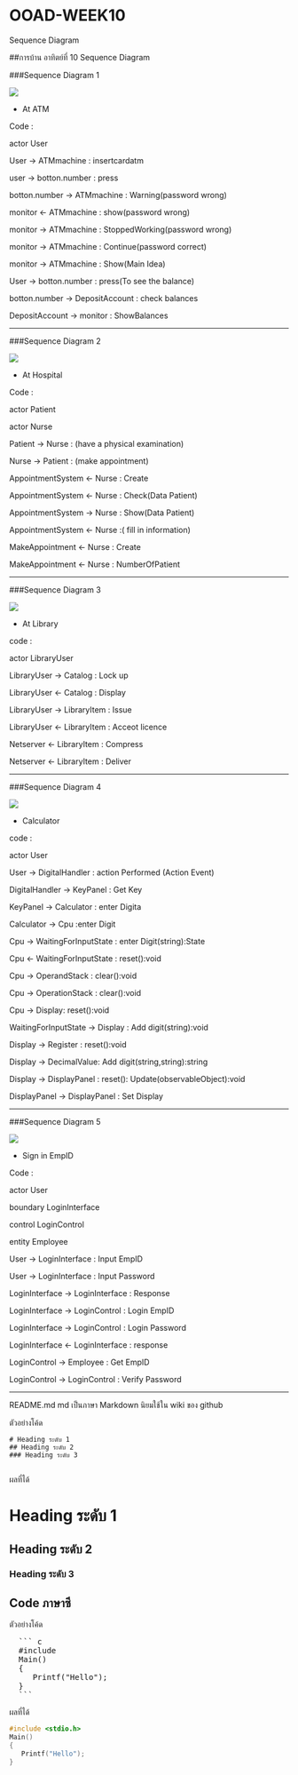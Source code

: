 # OOAD-WEEK10
Sequence Diagram

##การบ้าน อาทิตย์ที่ 10 Sequence Diagram

###Sequence Diagram 1

![](http://www.plantuml.com/plantuml/img/VP2nRi9G34NtznKUoK0_05MLe5qwC1N4x3WMUQAndsn7-NqIjIaYRLayNDzZNrsaK8EZiwLfmFe5jeTzXzHcOTX0bb4DGcimkjH_MsgDK7cIlgj7OGF5s3tTgyjB9pJ9SbuLT1_K6XXCvLobJYLF6PxNztvlTVZNl3p-4LeADoUrowCVI-nL9RBqV0D8pPZYmQSfrXwpm7l3MFsqzcSbguE2CqEq33L-eX1NlsjwuwAUOqkalSJ8KijqcG5FY_r8pE6-ukncOqfN)

- At ATM

Code :

actor User

User -> ATMmachine : insertcardatm

user -> botton.number : press

botton.number -> ATMmachine : Warning(password wrong)

monitor <- ATMmachine : show(password wrong)

monitor -> ATMmachine : StoppedWorking(password wrong)

monitor -> ATMmachine : Continue(password correct)

monitor -> ATMmachine : Show(Main Idea)

User -> botton.number : press(To see the balance)

botton.number -> DepositAccount : check balances

DepositAccount -> monitor : ShowBalances

-----------------------------------------------------------------------------------------------------------------

###Sequence Diagram 2

![](http://www.plantuml.com/plantuml/img/XP313e8m38RlUueUuS0B66DYz2gQy0ILb6o1RMGKbRUt0IOSY3IxzC_tzs-79Vi03sH3ZXMENTw7ZjIiGNQQ13X0el55WD3geJCbDa0VjCO9w5sg9ahmw1I3nLeCRUkDOojQgivBKmmTauLZzWku14Ac7KPJMITNP8n1MqDNMnVQltVv9I21oZGD62Ulyi7ErztaafLjO-i_HDxR9uLx5Vzvh2y0)

- At Hospital

Code :

actor Patient

actor Nurse

Patient -> Nurse : (have a physical examination)

Nurse -> Patient : (make appointment)

AppointmentSystem <- Nurse : Create

AppointmentSystem <- Nurse : Check(Data Patient)

AppointmentSystem -> Nurse : Show(Data Patient)

AppointmentSystem <- Nurse :( fill in information)

MakeAppointment <- Nurse : Create

MakeAppointment <- Nurse : NumberOfPatient

--------------------------------------------------------------------
###Sequence Diagram 3

![](http://www.plantuml.com/plantuml/img/IqmkoIzIyCbCAaeigWmjJYtYGc8hwDefE2UM9ERafojOAVZa9sShb1QWAB3HHLBWabbSa9DOYMu2bEjPafeBLEHPN5oQYcu6gXB7vEJK_1A5dCparBpaL2w_r1AWiZ9iAftpSmkAKekByQbnISt914fmmG40)

- At Library

code :

actor LibraryUser

LibraryUser -> Catalog : Lock up

LibraryUser <- Catalog : Display

LibraryUser -> LibraryItem : Issue

LibraryUser <- LibraryItem : Acceot licence

Netserver <- LibraryItem : Compress

Netserver <- LibraryItem : Deliver

----------------------------------------------------------------------------------------------------
###Sequence Diagram 4

![](http://www.plantuml.com/plantuml/img/VP9DJiCm48NtFeMNYKGl426aYW15B5fH5TOJUuWChXqvaqYzFUC4boGjP96VUUzzOsSCYdoGXnQ3Y3UvkfEbgGs1tO3JbYk514N6Exd3yE734RNCrcFbeKT7kLW46F62fnquj1n-GegVubnY-HwiwYp4peLa18T6XfWeqTTqifZeKiGA2-zWoBZwqOTdrtIq9o2SexAM0ZloOj26tEtghrp05YdBYzuRdLfi6moy8RQeBxOeYn2kMUAF-CzKchQnS5eqkRgGNpUprbfBFTl944m6zhvYRLeQ9ZHZJombAdC4-mQsmqlaJIAFprbmV4r3J7nvQ3IlDFCLdvKUAelRwXCLpJkVvxoWxFae_9J4vVKD)

- Calculator

code :

actor User

User -> DigitalHandler : action Performed (Action Event)

DigitalHandler -> KeyPanel : Get Key

KeyPanel -> Calculator : enter Digita

Calculator -> Cpu :enter Digit 

Cpu -> WaitingForInputState : enter Digit(string):State

Cpu <- WaitingForInputState : reset():void

Cpu -> OperandStack : clear():void

Cpu -> OperationStack : clear():void

Cpu -> Display: reset():void

WaitingForInputState -> Display : Add digit(string):void

Display -> Register : reset():void

Display -> DecimalValue: Add digit(string,string):string

Display -> DisplayPanel : reset(): Update(observableObject):void

DisplayPanel -> DisplayPanel : Set Display


---------------------------------------------------------------------------------------------------------------------------------
###Sequence Diagram 5

![](http://www.plantuml.com/plantuml/img/ZP312i8m38RlVOg-m5v0n8kA33o8uEwrowGmav9cID_UpMquwuRcblJBduyQAyJw4e3LbHei3KTzf9l370MuCXQK9HIckXzl-qO1YfEeztTVKmHGgelGsIPPrYkTes-a0_FTB-XaGdWGbofvdziuG_240PROGRGbN-qWy2Uy9BBElaNuGsHCQfF7lscP0yXKO08bvmjWLyNt_Tbw0W00)

- Sign in EmpID

Code :

actor User

boundary LoginInterface

control LoginControl

entity Employee

User -> LoginInterface : Input EmpID

User -> LoginInterface : Input Password

LoginInterface -> LoginInterface : Response

LoginInterface -> LoginControl : Login EmpID

LoginInterface -> LoginControl : Login Password

LoginInterface <- LoginInterface : response

LoginControl -> Employee : Get EmpID

LoginControl -> LoginControl : Verify Password

---------------------------------------------------------------------------------------------------------------------------------







README.md 
md เป็นภาษา Markdown นิยมใช้ใน wiki ของ github 

ตัวอย่างโค้ด
```
# Heading ระดับ 1 
## Heading ระดับ 2
### Heading ระดับ 3
 
```

ผลที่ได้
# Heading ระดับ 1 
## Heading ระดับ 2
### Heading ระดับ 3


## Code ภาษาซี

ตัวอย่างโค้ด
<pre>
  ``` c
  #include <stdio.h>
  Main()
  {
     Printf("Hello");
  }
  ```
</pre> 
ผลที่ได้
  ``` c
  #include <stdio.h>
  Main()
  {
     Printf("Hello");
  }
  ```
 

